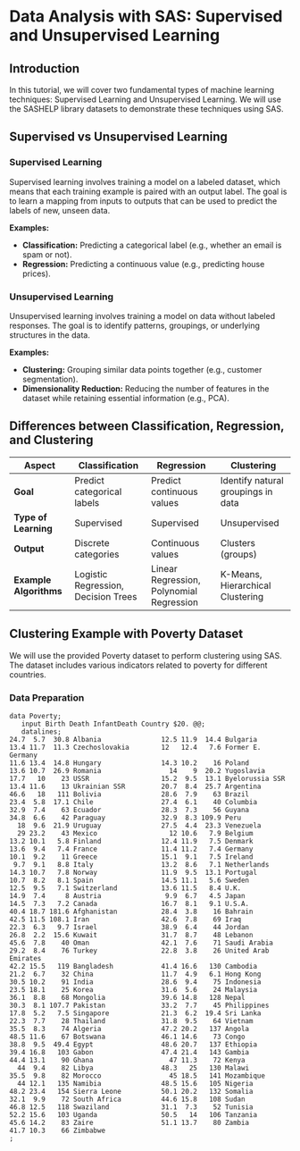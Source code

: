 # Data Analysis with SAS: Supervised and Unsupervised Learning

## Introduction
In this tutorial, we will cover two fundamental types of machine learning techniques: Supervised Learning and Unsupervised Learning. We will use the SASHELP library datasets to demonstrate these techniques using SAS.

## Supervised vs Unsupervised Learning

### Supervised Learning
Supervised learning involves training a model on a labeled dataset, which means that each training example is paired with an output label. The goal is to learn a mapping from inputs to outputs that can be used to predict the labels of new, unseen data.

**Examples:**
- **Classification:** Predicting a categorical label (e.g., whether an email is spam or not).
- **Regression:** Predicting a continuous value (e.g., predicting house prices).

### Unsupervised Learning
Unsupervised learning involves training a model on data without labeled responses. The goal is to identify patterns, groupings, or underlying structures in the data.

**Examples:**
- **Clustering:** Grouping similar data points together (e.g., customer segmentation).
- **Dimensionality Reduction:** Reducing the number of features in the dataset while retaining essential information (e.g., PCA).

## Differences between Classification, Regression, and Clustering

| Aspect               | Classification                  | Regression                       | Clustering                          |
|----------------------|---------------------------------|----------------------------------|-------------------------------------|
| **Goal**             | Predict categorical labels      | Predict continuous values        | Identify natural groupings in data  |
| **Type of Learning** | Supervised                      | Supervised                       | Unsupervised                        |
| **Output**           | Discrete categories             | Continuous values                | Clusters (groups)                   |
| **Example Algorithms** | Logistic Regression, Decision Trees | Linear Regression, Polynomial Regression | K-Means, Hierarchical Clustering |

## Clustering Example with Poverty Dataset
We will use the provided Poverty dataset to perform clustering using SAS. The dataset includes various indicators related to poverty for different countries.

### Data Preparation
```sas
data Poverty;
   input Birth Death InfantDeath Country $20. @@;
   datalines;
24.7  5.7  30.8 Albania               12.5 11.9  14.4 Bulgaria
13.4 11.7  11.3 Czechoslovakia        12   12.4   7.6 Former E. Germany
11.6 13.4  14.8 Hungary               14.3 10.2    16 Poland
13.6 10.7  26.9 Romania                 14    9  20.2 Yugoslavia
17.7   10    23 USSR                  15.2  9.5  13.1 Byelorussia SSR
13.4 11.6    13 Ukrainian SSR         20.7  8.4  25.7 Argentina
46.6   18   111 Bolivia               28.6  7.9    63 Brazil
23.4  5.8  17.1 Chile                 27.4  6.1    40 Columbia
32.9  7.4    63 Ecuador               28.3  7.3    56 Guyana
34.8  6.6    42 Paraguay              32.9  8.3 109.9 Peru
  18  9.6  21.9 Uruguay               27.5  4.4  23.3 Venezuela
  29 23.2    43 Mexico                  12 10.6   7.9 Belgium
13.2 10.1   5.8 Finland               12.4 11.9   7.5 Denmark
13.6  9.4   7.4 France                11.4 11.2   7.4 Germany
10.1  9.2    11 Greece                15.1  9.1   7.5 Ireland
 9.7  9.1   8.8 Italy                 13.2  8.6   7.1 Netherlands
14.3 10.7   7.8 Norway                11.9  9.5  13.1 Portugal
10.7  8.2   8.1 Spain                 14.5 11.1   5.6 Sweden
12.5  9.5   7.1 Switzerland           13.6 11.5   8.4 U.K.
14.9  7.4     8 Austria                9.9  6.7   4.5 Japan
14.5  7.3   7.2 Canada                16.7  8.1   9.1 U.S.A.
40.4 18.7 181.6 Afghanistan           28.4  3.8    16 Bahrain
42.5 11.5 108.1 Iran                  42.6  7.8    69 Iraq
22.3  6.3   9.7 Israel                38.9  6.4    44 Jordan
26.8  2.2  15.6 Kuwait                31.7  8.7    48 Lebanon
45.6  7.8    40 Oman                  42.1  7.6    71 Saudi Arabia
29.2  8.4    76 Turkey                22.8  3.8    26 United Arab Emirates
42.2 15.5   119 Bangladesh            41.4 16.6   130 Cambodia
21.2  6.7    32 China                 11.7  4.9   6.1 Hong Kong
30.5 10.2    91 India                 28.6  9.4    75 Indonesia
23.5 18.1    25 Korea                 31.6  5.6    24 Malaysia
36.1  8.8    68 Mongolia              39.6 14.8   128 Nepal
30.3  8.1 107.7 Pakistan              33.2  7.7    45 Philippines
17.8  5.2   7.5 Singapore             21.3  6.2  19.4 Sri Lanka
22.3  7.7    28 Thailand              31.8  9.5    64 Vietnam
35.5  8.3    74 Algeria               47.2 20.2   137 Angola
48.5 11.6    67 Botswana              46.1 14.6    73 Congo
38.8  9.5  49.4 Egypt                 48.6 20.7   137 Ethiopia
39.4 16.8   103 Gabon                 47.4 21.4   143 Gambia
44.4 13.1    90 Ghana                   47 11.3    72 Kenya
  44  9.4    82 Libya                 48.3   25   130 Malawi
35.5  9.8    82 Morocco                 45 18.5   141 Mozambique
  44 12.1   135 Namibia               48.5 15.6   105 Nigeria
48.2 23.4   154 Sierra Leone          50.1 20.2   132 Somalia
32.1  9.9    72 South Africa          44.6 15.8   108 Sudan
46.8 12.5   118 Swaziland             31.1  7.3    52 Tunisia
52.2 15.6   103 Uganda                50.5   14   106 Tanzania
45.6 14.2    83 Zaire                 51.1 13.7    80 Zambia
41.7 10.3    66 Zimbabwe
;
```

